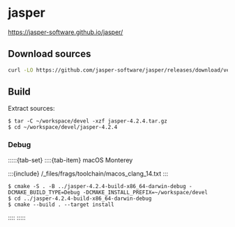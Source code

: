 # jasper

<https://jasper-software.github.io/jasper/>

## Download sources

```sh
curl -LO https://github.com/jasper-software/jasper/releases/download/version-4.2.4/jasper-4.2.4.tar.gz
```

## Build

Extract sources:

```console
$ tar -C ~/workspace/devel -xzf jasper-4.2.4.tar.gz
$ cd ~/workspace/devel/jasper-4.2.4
```

### Debug

:::::{tab-set}
::::{tab-item} macOS Monterey

:::{include} /_files/frags/toolchain/macos_clang_14.txt
:::

```console
$ cmake -S . -B ../jasper-4.2.4-build-x86_64-darwin-debug -DCMAKE_BUILD_TYPE=Debug -DCMAKE_INSTALL_PREFIX=~/workspace/devel
$ cd ../jasper-4.2.4-build-x86_64-darwin-debug
$ cmake --build . --target install
```

::::
:::::
